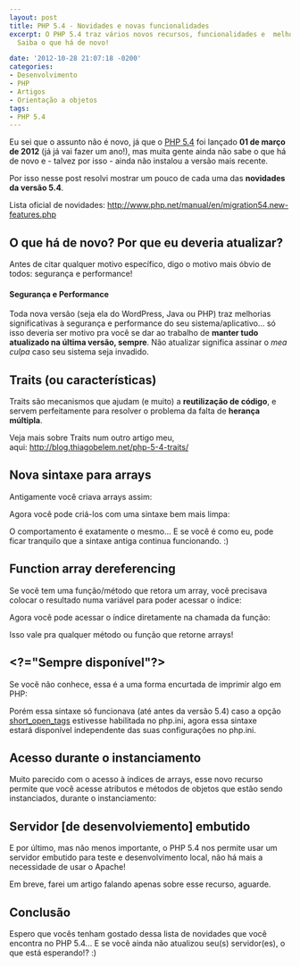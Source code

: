 ```yaml
---
layout: post
title: PHP 5.4 - Novidades e novas funcionalidades
excerpt: O PHP 5.4 traz vários novos recursos, funcionalidades e  melhorias de sintaxe.
  Saiba o que há de novo!

date: '2012-10-28 21:07:18 -0200'
categories:
- Desenvolvimento
- PHP
- Artigos
- Orientação a objetos
tags:
- PHP 5.4
---
```

<p>Eu sei que o assunto não é novo, já que o <a href="http://php.net/releases/5_4_0.php" target="_blank">PHP 5.4</a> foi lançado <strong>01 de março de 2012</strong> (já já vai fazer um ano!), mas muita gente ainda não sabe o que há de novo e - talvez por isso - ainda não instalou a versão mais recente.</p>
<p>Por isso nesse post resolvi mostrar um pouco de cada uma das <strong>novidades da versão 5.4</strong>.</p>
<p>Lista oficial de novidades: <a href="http://www.php.net/manual/en/migration54.new-features.php">http://www.php.net/manual/en/migration54.new-features.php</a></p>
<h2>O que há de novo? Por que eu deveria atualizar?</h2>
<p>Antes de citar qualquer motivo específico, digo o motivo mais óbvio de todos: segurança e performance!</p>
<h4>Segurança e Performance</h4>
<p>Toda nova versão (seja ela do WordPress, Java ou PHP) traz melhorias significativas à segurança e performance do seu sistema/aplicativo... só isso deveria ser motivo pra você se dar ao trabalho de <strong>manter tudo atualizado na última versão, sempre</strong>. Não atualizar significa assinar o <em>mea culpa</em> caso seu sistema seja invadido.</p>
<h2>Traits (ou características)</h2>
<p>Traits são mecanismos que ajudam (e muito) a <strong>reutilização de código</strong>, e servem perfeitamente para resolver o problema da falta de <strong>herança múltipla</strong>.</p>
<p>Veja mais sobre Traits num outro artigo meu, aqui: <a href="http://blog.thiagobelem.net/php-5-4-traits/">http://blog.thiagobelem.net/php-5-4-traits/</a></p>
<h2>Nova sintaxe para arrays</h2>
<p>Antigamente você criava arrays assim:</p>
<div data-gist-id="3970221" data-gist-show-loading="false"></div>
<p>Agora você pode criá-los com uma sintaxe bem mais limpa:</p>
<div data-gist-id="3970226" data-gist-show-loading="false"></div>
<p>O comportamento é exatamente o mesmo... E se você é como eu, pode ficar tranquilo que a sintaxe antiga continua funcionando. :)</p>
<h2>Function array dereferencing</h2>
<p>Se você tem uma função/método que retora um array, você precisava colocar o resultado numa variável para poder acessar o índice:</p>
<div data-gist-id="3970242" data-gist-show-loading="false"></div>
<p>Agora você pode acessar o índice diretamente na chamada da função:</p>
<div data-gist-id="3970245" data-gist-show-loading="false"></div>
<p>Isso vale pra qualquer método ou função que retorne arrays!</p>
<h2>&lt;?="Sempre disponível"?&gt;</h2>
<p>Se você não conhece, essa é a uma forma encurtada de imprimir algo em PHP:</p>
<div data-gist-id="3970264" data-gist-show-loading="false"></div>
<p>Porém essa sintaxe só funcionava (até antes da versão 5.4) caso a opção <a href="http://www.php.net/manual/en/ini.core.php#ini.short-open-tag" target="_blank">short_open_tags</a> estivesse habilitada no php.ini, agora essa sintaxe estará disponível independente das suas configurações no php.ini.</p>
<h2>Acesso durante o instanciamento</h2>
<p>Muito parecido com o acesso à índices de arrays, esse novo recurso permite que você acesse atributos e métodos de objetos que estão sendo instanciados, durante o instanciamento:</p>
<div data-gist-id="3970279" data-gist-show-loading="false"></div>
<h2>Servidor [de desenvolviemento] embutido</h2>
<p>E por último, mas não menos importante, o PHP 5.4 nos permite usar um servidor embutido para teste e desenvolvimento local, não há mais a necessidade de usar o Apache!</p>
<p>Em breve, farei um artigo falando apenas sobre esse recurso, aguarde.</p>
<h2>Conclusão</h2>
<p>Espero que vocês tenham gostado dessa lista de novidades que você encontra no PHP 5.4... E se você ainda não atualizou seu(s) servidor(es), o que está esperando!? :)</p>
